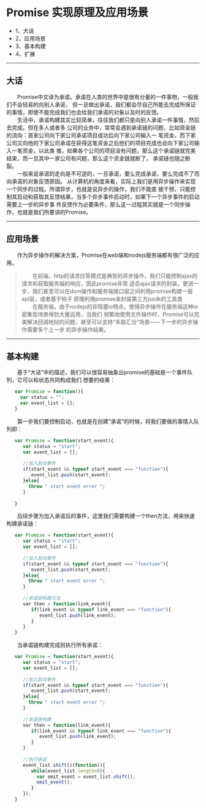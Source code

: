 # Promise 实现原理及应用场景
* 1、大话
* 2、应用场景
* 3、基本构建
* 4、扩展

-- --
## 大话
&emsp;&emsp;Promise中文译为承诺。承诺在人类的世界中是很有分量的一件事物，一般我们不会轻易的向别人承诺，
但一旦做出承诺，我们都会尽自己所能去完成所保证的事情，即使不能完成我们也会给我们承诺的对象以及时的反馈。<br/>
&emsp;&emsp;生活中，承诺构建其实比较简单，往往我们都只是向别人承诺一件事情，然后去完成。但在多人或者多
公司的业务中，常常会遇到承诺链的问题，比如资金链的流向：首家公司向下家公司承诺项目成功后向下家公司输入一
笔资金，而下家公司又向他的下家公司承诺在获得这笔资金之后他们的项目完成也会向下家公司输入一笔资金，以此类
推，如果各个公司的项目没有问题，那么这个承诺链就完美结束，而一旦其中一家公司有问题，那么这个资金链就断了，
承诺链也随之断裂。<br/>
&emsp;&emsp;一般来说承诺的走向是不可逆的，一旦承诺，要么完成承诺，要么完成不了而向承诺的对象反馈原因。
从计算机的角度来看，实际上我们是用异步操作来实现一个同步的过程。所谓异步，也就是说异步的操作，我们不能直
接干预，只能控制其启动和获取其反馈结果，当多个异步事件启动时，如果下一个异步事件的启动需要上一步的异步事
件反馈作为必要条件，那么这一过程其实就是一个同步操作，也就是我们所要讲的Promise。
-- --
## 应用场景
&emsp;&emsp;作为异步操作的解决方案，Promise在web端和nodejs服务端都有很广泛的应用。
> &emsp;&emsp;在前端，http的请求应答模式是典型的异步操作，我们只能控制ajax的请求和获取服务端的响应，因此promise非常
适合ajax请求的封装，更进一步，我们甚至可以在dom操作和服务端接口层之间利用promise构建一层api层，或者基于钩子
原理利用promise来封装第三方jssdk的工具类<br/>
> &emsp;&emsp;在服务端，由于nodejs的非阻塞io特点，使得异步操作在服务端这种io密集型场景得到大量运用，当我们
频繁地使用文件操作时，Promise可以完美解决回调地狱的问题，甚至可以支持“多路汇合”场景——下一步的异步操作需要多个上一步
的异步操作结果。
-- --
## 基本构建
&emsp;&emsp;基于“大话”中的描述，我们可以很容易抽象出promise的基础是一个事件队列，它可以和状态共同构成我们
想要的结果：<br/>
```javascript
   var Promise = function(){
     var status = "";
     var event_list = [];
   }

```
&emsp;&emsp;第一步我们要控制启动，也就是在创建“承诺”的时候，将我们要做的事情入队列即：<br/>
```javascript
   var Promise = function(start_event){
      var status = "start";
      var event_list = [];
      
      //加入启动事件
      if(start_event && typeof start_event === "function"){
         event_list.push(start_event);
      }else{
        throw " start event error ";
      }
  
   }
```
&emsp;&emsp;后续步骤为加入承诺后的事件，这里我们需要构建一个then方法，用来快速构建承诺链：<br/>
```javascript
   var Promise = function(start_event){
      var status = "start";
      var event_list = [];
      
      //加入启动事件
      if(start_event && typeof start_event === "function"){
         event_list.push(start_event);
      }else{
        throw " start event error ";
      }
      
      //承诺链构建方法
      var then = function(link_event){
         if(link_event && typeof link_event === "function"){
            event_list.push(link_event);
         }
      }
   }
```
&emsp;&emsp;当承诺链构建完成则执行所有承诺：<br/>
```javascript
   var Promise = function(start_event){
      var status = "start";
      var event_list = [];
      
      //加入启动事件
      if(start_event && typeof start_event === "function"){
         event_list.push(start_event);
      }else{
        throw " start event error ";
      }
      
      //承诺链构建
      var then = function(link_event){
         if(link_event && typeof link_event === "function"){
            event_list.push(link_event);
         }
      }
      
      //执行承诺
      event_list.shift()(function(){
         while(event_list.length>0){
           var emit_event = event_list.shift();
           emit_event();
         }
      });
   }
```
